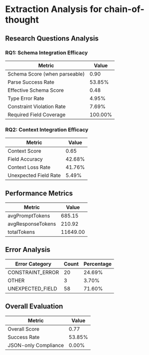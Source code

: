 # Extraction Analysis for chain-of-thought

## Research Questions Analysis

### RQ1: Schema Integration Efficacy

| Metric | Value |
|--------|-------|
| Schema Score (when parseable) | 0.90 |
| Parse Success Rate | 53.85% |
| Effective Schema Score | 0.48 |
| Type Error Rate | 4.95% |
| Constraint Violation Rate | 7.69% |
| Required Field Coverage | 100.00% |

### RQ2: Context Integration Efficacy

| Metric | Value |
|--------|-------|
| Context Score | 0.65 |
| Field Accuracy | 42.68% |
| Context Loss Rate | 41.76% |
| Unexpected Field Rate | 5.49% |

## Performance Metrics

| Metric | Value |
|--------|-------|
| avgPromptTokens | 685.15 |
| avgResponseTokens | 210.92 |
| totalTokens | 11649.00 |

## Error Analysis

| Error Category | Count | Percentage |
|---------------|-------|------------|
| CONSTRAINT_ERROR | 20 | 24.69% |
| OTHER | 3 | 3.70% |
| UNEXPECTED_FIELD | 58 | 71.60% |

## Overall Evaluation

| Metric | Value |
|--------|-------|
| Overall Score | 0.77 |
| Success Rate | 53.85% |
| JSON-only Compliance | 0.00% |
